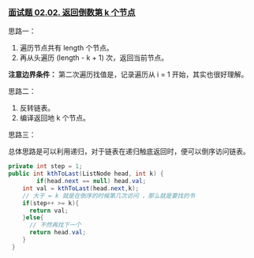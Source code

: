 ### [面试题 02.02. 返回倒数第 k 个节点](https://leetcode-cn.com/problems/kth-node-from-end-of-list-lcci/)

思路一：

1. 遍历节点共有 length 个节点。
2. 再从头遍历 (length - k + 1) 次，返回当前节点。

**注意边界条件：** 第二次遍历找值是，记录遍历从 i = 1 开始，其实也很好理解。



思路二：

1. 反转链表。
2. 编译返回地 k 个节点。



思路三：

总体思路是可以利用递归，对于链表在递归触底返回时，便可以倒序访问链表。

```java
private int step = 1; 
public int kthToLast(ListNode head, int k) {
		if(head.next == null) head.val;
   	int val = kthToLast(head.next,k);
  	// 大于 = k 就是在倒序的时候第几次访问 ，那么就是要找的书
   	if(step++ >= k){
      return val;
    }else{
      // 不然再找下一个
      return head.val;
    }
 }
```

